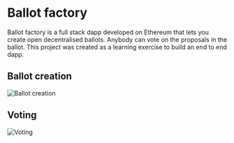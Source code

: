 # Ballot factory

Ballot factory is a full stack dapp developed on Ethereum that lets you create open decentralised ballots. Anybody can vote on the proposals in the ballot. This project was created as a learning exercise to build an end to end dapp.

## Ballot creation
![Ballot creation](https://i.postimg.cc/HnNg5WqJ/Screenshot-2022-05-07-at-9-27-58-PM.png)
## Voting
![Voting](https://i.postimg.cc/0jSsY1Pc/Screenshot-2022-05-07-at-9-28-05-PM.png)

